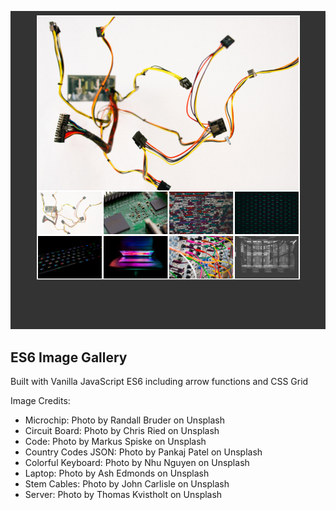 ![ES6 Image Gallery](es6-image-gallery-view.png)

## ES6 Image Gallery

Built with Vanilla JavaScript ES6 including arrow functions and CSS Grid

Image Credits:
* Microchip:  Photo by Randall Bruder on Unsplash
* Circuit Board:  Photo by Chris Ried on Unsplash
* Code:  Photo by Markus Spiske on Unsplash
* Country Codes JSON:  Photo by Pankaj Patel on Unsplash
* Colorful Keyboard:  Photo by Nhu Nguyen on Unsplash
* Laptop:  Photo by Ash Edmonds on Unsplash
* Stem Cables:  Photo by John Carlisle on Unsplash
* Server:  Photo by Thomas Kvistholt on Unsplash
